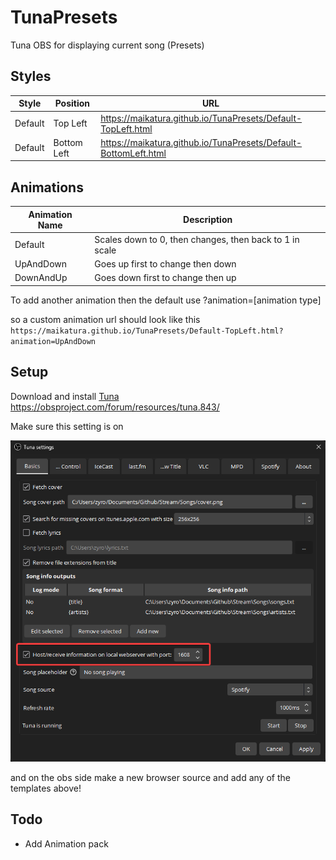 # TunaPresets
 Tuna OBS for displaying current song (Presets)


## Styles


| Style | Position | URL | 
| --- | --- | --- |
| Default | Top Left | https://maikatura.github.io/TunaPresets/Default-TopLeft.html |
| Default | Bottom Left | https://maikatura.github.io/TunaPresets/Default-BottomLeft.html |

## Animations

| Animation Name | Description |
| --- | --- |
| Default | Scales down to 0, then changes, then back to 1 in scale |
| UpAndDown | Goes up first to change then down |
| DownAndUp | Goes down first to change then up |

To add another animation then the default use ?animation=[animation type]

so a custom animation url should look like this
`https://maikatura.github.io/TunaPresets/Default-TopLeft.html?animation=UpAndDown` 

## Setup

Download and install [Tuna](https://obsproject.com/forum/resources/tuna.843/)<br>
https://obsproject.com/forum/resources/tuna.843/


Make sure this setting is on

![](setup/tunasettings.png)

and on the obs side make a new browser source and add any of the templates above!


## Todo
- Add Animation pack